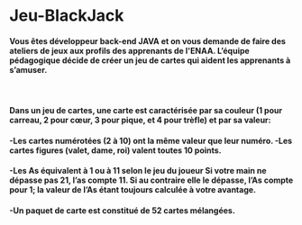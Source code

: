 # Jeu-BlackJack
#### Vous êtes développeur back-end JAVA et on vous demande de faire des ateliers de jeux aux profils des apprenants de l'ENAA. L’équipe pédagogique décide de créer un jeu de cartes qui aident les apprenants à s’amuser.

​

#### Dans un jeu de cartes, une carte est caractérisée par sa couleur (1 pour carreau, 2 pour cœur, 3 pour pique, et 4 pour trèfle) et par sa valeur:

#### -Les cartes numérotées (2 à 10) ont la même valeur que leur numéro. -Les cartes figures (valet, dame, roi) valent toutes 10 points.

#### -Les As équivalent à 1 ou à 11 selon le jeu du joueur Si votre main ne dépasse pas 21, l’as compte 11. Si au contraire elle le dépasse, l’As compte pour 1; la valeur de l’As étant toujours calculée à votre avantage.

#### -Un paquet de carte est constitué de 52 cartes mélangées.
